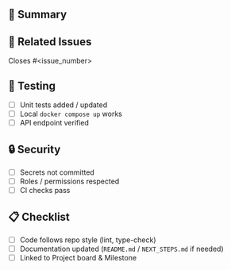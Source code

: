 ## 🚀 Summary
<!-- Explain what this PR does and why -->

## 📖 Related Issues
Closes #<issue_number>

## 🧪 Testing
- [ ] Unit tests added / updated
- [ ] Local `docker compose up` works
- [ ] API endpoint verified

## 🔒 Security
- [ ] Secrets not committed
- [ ] Roles / permissions respected
- [ ] CI checks pass

## 📋 Checklist
- [ ] Code follows repo style (lint, type-check)
- [ ] Documentation updated (`README.md` / `NEXT_STEPS.md` if needed)
- [ ] Linked to Project board & Milestone
